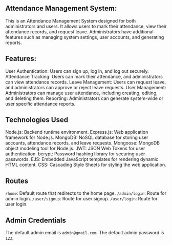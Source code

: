 ## Attendance Management System:
This is an Attendance Management System designed for both administrators and users. It allows users to mark their attendance, view their attendance records, and request leave. Administrators have additional features such as managing system settings, user accounts, and generating reports.

## Features:
User Authentication: Users can sign up, log in, and log out securely.
Attendance Tracking: Users can mark their attendance, and administrators can view attendance records.
Leave Management: Users can request leave, and administrators can approve or reject leave requests.
User Management: Administrators can manage user attendance, including creating, editing, and deleting them.
Reporting: Administrators can generate system-wide or user specific attendance reports.

## Technologies Used
Node.js: Backend runtime environment.
Express.js: Web application framework for Node.js.
MongoDB: NoSQL database for storing user accounts, attendance records, and leave requests.
Mongoose: MongoDB object modeling tool for Node.js.
JWT: JSON Web Tokens for user authentication.
bcrypt: Password hashing library for securing user passwords.
EJS: Embedded JavaScript templates for rendering dynamic HTML content.
CSS: Cascading Style Sheets for styling the web application.

## Routes
 `/home`: Default route that redirects to the home page.
 `/admin/login`: Route for admin login.
 `/user/signup`: Route for user signup.
 `/user/login`: Route for user login.


## Admin Credentials
The default admin email is `admin@gmail.com`.
The default admin password is `123`.